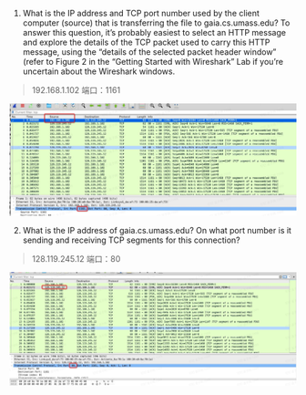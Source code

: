1. What is the IP address and TCP port number used by the client computer (source) that is transferring the file to gaia.cs.umass.edu? To answer this question, it’s probably easiest to select an HTTP message and explore the details of the TCP packet used to carry this HTTP message, using the “details of the selected packet header window” (refer to Figure 2 in the “Getting Started with Wireshark” Lab if you’re uncertain about the Wireshark windows.

> 192.168.1.102
> 端口：1161

![1](./pic/1.jpg)

2. What is the IP address of gaia.cs.umass.edu? On what port number is it sending and receiving TCP segments for this connection?

> 128.119.245.12
> 端口：80

![2](./pic/2.jpg)